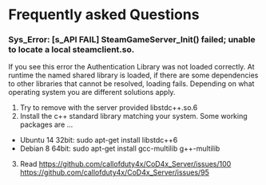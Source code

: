 # Frequently asked Questions

### Sys_Error: [s_API FAIL] SteamGameServer_Init() failed; unable to locate a local steamclient.so.

If you see this error the Authentication Library was not loaded correctly. At runtime the named shared library is loaded, if there are some dependencies to other libraries that cannot be resolved, loading fails. Depending on what operating system you are different solutions apply.

1) Try to remove with the server provided libstdc++.so.6
2) Install the c++ standard library matching your system.
Some working packages are ...
- Ubuntu 14 32bit: sudo apt-get install libstdc++6
-  Debian 8 64bit: sudo apt-get install gcc-multilib g++-multilib
3) Read
https://github.com/callofduty4x/CoD4x_Server/issues/100
https://github.com/callofduty4x/CoD4x_Server/issues/95
